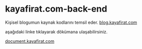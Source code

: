 # kayafirat.com-back-end


Kişisel blogumun kaynak kodlarını temsil eder.
[blog.kayafirat.com](https://blog.kayafirat.com)

aşağıdaki linke tıklayarak dökümana ulaşabilirsiniz.

[document.kayafirat.com](https://document.kayafirat.com)
